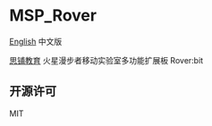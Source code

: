 # MSP_Rover
[English](README.md) 中文版

[思铺教育](http://www.worldshaper.cn) 火星漫步者移动实验室多功能扩展板 Rover:bit



## 开源许可
MIT
